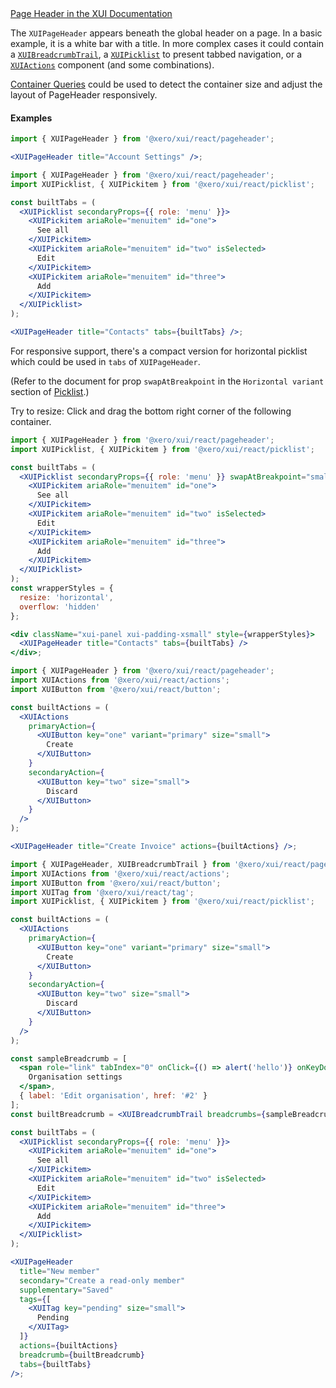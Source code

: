 <div class="xui-margin-vertical">
	<a href="../section-components-navigation-page-header.html" isDocLink>Page Header in the XUI Documentation</a>
</div>

The `XUIPageHeader` appears beneath the global header on a page. In a basic example, it is a white bar with a title. In more complex cases it could contain a [`XUIBreadcrumbTrail`](#xuibreadcrumbtrail), a [`XUIPicklist`](#picklist) to present tabbed navigation, or a [`XUIActions`](#actions) component (and some combinations).

[Container Queries](#container-queries) could be used to detect the container size and adjust the layout of PageHeader responsively.

#### Examples

```jsx harmony
import { XUIPageHeader } from '@xero/xui/react/pageheader';

<XUIPageHeader title="Account Settings" />;
```

```jsx harmony
import { XUIPageHeader } from '@xero/xui/react/pageheader';
import XUIPicklist, { XUIPickitem } from '@xero/xui/react/picklist';

const builtTabs = (
  <XUIPicklist secondaryProps={{ role: 'menu' }}>
    <XUIPickitem ariaRole="menuitem" id="one">
      See all
    </XUIPickitem>
    <XUIPickitem ariaRole="menuitem" id="two" isSelected>
      Edit
    </XUIPickitem>
    <XUIPickitem ariaRole="menuitem" id="three">
      Add
    </XUIPickitem>
  </XUIPicklist>
);

<XUIPageHeader title="Contacts" tabs={builtTabs} />;
```

For responsive support, there's a compact version for horizontal picklist which could be used in `tabs` of `XUIPageHeader`.

(Refer to the document for prop `swapAtBreakpoint` in the `Horizontal variant` section of [Picklist](#picklist).)

Try to resize: Click and drag the bottom right corner of the following container.

```jsx harmony
import { XUIPageHeader } from '@xero/xui/react/pageheader';
import XUIPicklist, { XUIPickitem } from '@xero/xui/react/picklist';

const builtTabs = (
  <XUIPicklist secondaryProps={{ role: 'menu' }} swapAtBreakpoint="small">
    <XUIPickitem ariaRole="menuitem" id="one">
      See all
    </XUIPickitem>
    <XUIPickitem ariaRole="menuitem" id="two" isSelected>
      Edit
    </XUIPickitem>
    <XUIPickitem ariaRole="menuitem" id="three">
      Add
    </XUIPickitem>
  </XUIPicklist>
);
const wrapperStyles = {
  resize: 'horizontal',
  overflow: 'hidden'
};

<div className="xui-panel xui-padding-xsmall" style={wrapperStyles}>
  <XUIPageHeader title="Contacts" tabs={builtTabs} />
</div>;
```

```jsx harmony
import { XUIPageHeader } from '@xero/xui/react/pageheader';
import XUIActions from '@xero/xui/react/actions';
import XUIButton from '@xero/xui/react/button';

const builtActions = (
  <XUIActions
    primaryAction={
      <XUIButton key="one" variant="primary" size="small">
        Create
      </XUIButton>
    }
    secondaryAction={
      <XUIButton key="two" size="small">
        Discard
      </XUIButton>
    }
  />
);

<XUIPageHeader title="Create Invoice" actions={builtActions} />;
```

```jsx harmony
import { XUIPageHeader, XUIBreadcrumbTrail } from '@xero/xui/react/pageheader';
import XUIActions from '@xero/xui/react/actions';
import XUIButton from '@xero/xui/react/button';
import XUITag from '@xero/xui/react/tag';
import XUIPicklist, { XUIPickitem } from '@xero/xui/react/picklist';

const builtActions = (
  <XUIActions
    primaryAction={
      <XUIButton key="one" variant="primary" size="small">
        Create
      </XUIButton>
    }
    secondaryAction={
      <XUIButton key="two" size="small">
        Discard
      </XUIButton>
    }
  />
);

const sampleBreadcrumb = [
  <span role="link" tabIndex="0" onClick={() => alert('hello')} onKeyDown={() => {}} key="1">
    Organisation settings
  </span>,
  { label: 'Edit organisation', href: '#2' }
];
const builtBreadcrumb = <XUIBreadcrumbTrail breadcrumbs={sampleBreadcrumb} />;

const builtTabs = (
  <XUIPicklist secondaryProps={{ role: 'menu' }}>
    <XUIPickitem ariaRole="menuitem" id="one">
      See all
    </XUIPickitem>
    <XUIPickitem ariaRole="menuitem" id="two" isSelected>
      Edit
    </XUIPickitem>
    <XUIPickitem ariaRole="menuitem" id="three">
      Add
    </XUIPickitem>
  </XUIPicklist>
);

<XUIPageHeader
  title="New member"
  secondary="Create a read-only member"
  supplementary="Saved"
  tags={[
    <XUITag key="pending" size="small">
      Pending
    </XUITag>
  ]}
  actions={builtActions}
  breadcrumb={builtBreadcrumb}
  tabs={builtTabs}
/>;
```
